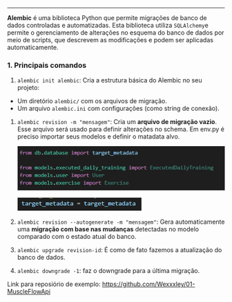 
---

**Alembic** é uma biblioteca Python que permite migrações de banco de dados controladas e automatizadas. Esta biblioteca utiliza `SQLAlchemy`e permite o gerenciamento de alterações no esquema do banco de dados por meio de scripts, que descrevem as modificações e podem ser aplicadas automaticamente.
### **1. Principais comandos**
1. `alembic init alembic`: Cria a estrutura básica do Alembic no seu projeto:
- Um diretório `alembic/` com os arquivos de migração.
- Um arquivo `alembic.ini` com configurações (como string de conexão).

1. `alembic revision -m "mensagem"`: Cria um **arquivo de migração vazio**. Esse arquivo será usado para definir alterações no schema.
	 Em env.py é preciso importar seus modelos e definir o matadata alvo.

	![Pasted image 20250523155642](../../attachments/Pasted%20image%2020250523155642.png)

	![Pasted image 20250523155655](../../attachments/Pasted%20image%2020250523155655.png)

2. `alembic revision --autogenerate -m "mensagem"`: Gera automaticamente uma **migração com base nas mudanças** detectadas no modelo comparado com o estado atual do banco.
3. `alembic upgrade revision-id`: É como de fato fazemos a atualização do banco de dados.
4. `alembic downgrade -1`: faz o downgrade para a última migração.

Link para reposiório de exemplo: https://github.com/Wexxxley/01-MuscleFlowApi